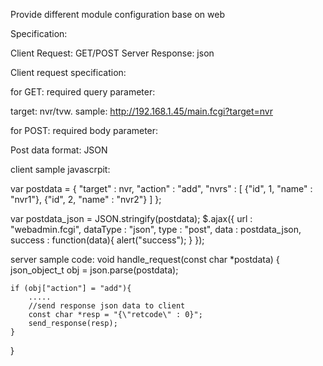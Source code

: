 Provide different module configuration base on web 

Specification:

Client Request: GET/POST
Server Response: json

Client request specification:

for GET: required query parameter:

target: nvr/tvw.
        sample: http://192.168.1.45/main.fcgi?target=nvr


for POST: required body parameter:

Post data format: JSON

client sample javascrpit:

var postdata = {
	"target" : nvr,
	"action" : "add",
	"nvrs" : [
		{"id", 1, "name" : "nvr1"},
		{"id", 2, "name" : "nvr2"}
	]
};

var postdata_json = JSON.stringify(postdata);
$.ajax({
	url : "webadmin.fcgi",
	dataType : "json",
	type : "post",
	data : postdata_json,
	success : function(data){
		alert("success");
	}
});

server sample code:
void handle_request(const char *postdata)
{
	json_object_t obj = json.parse(postdata);

	if (obj["action"] = "add"){
		.....
		//send response json data to client
		const char *resp = "{\"retcode\" : 0}";
		send_response(resp);
	}
}

